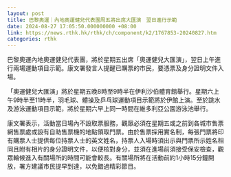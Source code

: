 ```yaml
---
layout: post
title: 巴黎奧運｜內地奧運健兒代表團周五將出席大匯演　翌日進行示範
date: 2024-08-27 17:05:50.000000000 +08:00
link: https://news.rthk.hk/rthk/ch/component/k2/1767853-20240827.htm
categories: rthk
---
```


巴黎奧運內地奧運健兒代表團，將於星期五出席「奧運健兒大匯演」，翌日上午進行兩場運動項目示範。康文署發言人提醒已購票的市民，要憑票及身分證明文件入場。

「奧運健兒大匯演」將於星期五晚8時至9時半在伊利沙伯體育館舉行。星期六上午9時半至11時半，羽毛球、體操及乒乓球運動項目示範將於伊館上演。至於跳水及游泳運動項目示範，將於星期六早上同一時間在維多利亞公園游泳池舉行。
 
康文署表示，活動當日場內不設取票服務，觀眾必須在星期五或之前到各城市售票網售票處或設有自助售票機的地點領取門票。由於售票採用實名制，每張門票將印有購票人士提供每位持票人士的英文姓名，持票人入場時須出示與門票所示姓名相同且附有相片的身分證明文件，以便核對身分，並須在進場前須接受保安檢查，觀眾輪候進入有關場所的時間可能會較長。有關場所將在活動前約1小時15分鐘開放，署方建議市民提早到達，以免錯過精彩節目。
